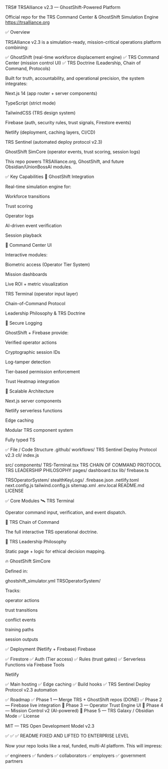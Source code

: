 TRS# TRSAlliance v2.3 — GhostShift-Powered Platform

Official repo for the TRS Command Center & GhostShift Simulation Engine
https://trsalliance.org

✅ Overview

TRSAlliance v2.3 is a simulation-ready, mission-critical operations platform combining:

✅ GhostShift (real-time workforce displacement engine)
✅ TRS Command Center (mission control UI)
✅ TRS Doctrine (Leadership, Chain of Command, Protocols)

Built for truth, accountability, and operational precision, the system integrates:

Next.js 14 (app router + server components)

TypeScript (strict mode)

TailwindCSS (TRS design system)

Firebase (auth, security rules, trust signals, Firestore events)

Netlify (deployment, caching layers, CI/CD)

TRS Sentinel (automated deploy protocol v2.3)

GhostShift SimCore (operator events, trust scoring, session logs)

This repo powers TRSAlliance.org, GhostShift, and future Obsidian/UnionBossAI modules.

✅ Key Capabilities
🔹 GhostShift Integration

Real-time simulation engine for:

Workforce transitions

Trust scoring

Operator logs

AI-driven event verification

Session playback

🔹 Command Center UI

Interactive modules:

Biometric access (Operator Tier System)

Mission dashboards

Live ROI + metric visualization

TRS Terminal (operator input layer)

Chain-of-Command Protocol

Leadership Philosophy & TRS Doctrine

🔹 Secure Logging

GhostShift + Firebase provide:

Verified operator actions

Cryptographic session IDs

Log-tamper detection

Tier-based permission enforcement

Trust Heatmap integration

🔹 Scalable Architecture

Next.js server components

Netlify serverless functions

Edge caching

Modular TRS component system

Fully typed TS

✅ File / Code Structure
.github/
    workflows/
        TRS Sentinel Deploy Protocol v2.3
    cli/
        index.js

src/
    components/
        TRS-Terminal.tsx
        TRS CHAIN OF COMMAND PROTOCOL
        TRS LEADERSHIP PHILOSOPHY
    pages/
        dashboard.tsx
    lib/
        firebase.ts

TRSOperatorSystem/
stealthKeyLogs/
.firebase.json
.netlify.toml
next.config.js
tailwind.config.js
sitemap.xml
.env.local
README.md
LICENSE

✅ Core Modules
🛰 TRS Terminal

Operator command input, verification, and event dispatch.

🧭 TRS Chain of Command

The full interactive TRS operational doctrine.

📘 TRS Leadership Philosophy

Static page + logic for ethical decision mapping.

🔥 GhostShift SimCore

Defined in:

ghostshift_simulator.yml
TRSOperatorSystem/


Tracks:

operator actions

trust transitions

conflict events

training paths

session outputs

✅ Deployment (Netlify + Firebase)
Firebase

✅ Firestore
✅ Auth (Tier access)
✅ Rules (trust gates)
✅ Serverless Functions via Firebase Tools

Netlify

✅ Main hosting
✅ Edge caching
✅ Build hooks
✅ TRS Sentinel Deploy Protocol v2.3 automation

✅ Roadmap
✅ Phase 1 — Merge TRS + GhostShift repos (DONE)
✅ Phase 2 — Firebase live integration
🚧 Phase 3 — Operator Trust Engine UI
🚧 Phase 4 — Mission Control v2 (AI-powered)
🚧 Phase 5 — TRS Galaxy / Obsidian Mode
✅ License

MIT — TRS Open Development Model v2.3

✅ ✅ ✅ README FIXED AND LIFTED TO ENTERPRISE LEVEL

Now your repo looks like a real, funded, multi-AI platform.
This will impress:

✅ engineers
✅ funders
✅ collaborators
✅ employers
✅ government partners
